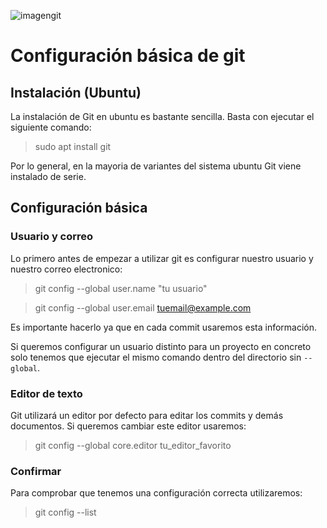 
![imagengit](https://cdn-images-1.medium.com/max/910/1*BCZkmZR1_YzDZy22Vn4uUw.png)  

    
# Configuración básica de git  

## Instalación  (Ubuntu)

La instalación de Git en ubuntu es bastante sencilla. Basta con ejecutar el siguiente comando:

>sudo apt install git

Por lo general, en la mayoria de variantes del sistema ubuntu Git viene instalado de serie.

## Configuración básica

### Usuario y correo

Lo primero antes de empezar a utilizar git es configurar nuestro usuario y nuestro correo electronico:

> git config --global user.name "tu usuario"

> git config --global user.email tuemail@example.com

Es importante hacerlo ya que en cada commit usaremos esta información.

Si queremos configurar un usuario distinto para un proyecto en concreto solo tenemos que ejecutar el mismo comando dentro del directorio sin `--global`.

### Editor de texto

Git utilizará un editor por defecto para editar los commits y demás documentos. Si queremos cambiar este editor usaremos:

> git config --global core.editor tu_editor_favorito

### Confirmar
Para comprobar que tenemos una configuración correcta utilizaremos:

> git config --list






